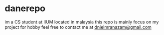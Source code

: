 # danerepo

im a CS student at IIUM located in malaysia 
this repo is mainly focus on my project for hobby
feel free to contact me at dnielmranazam@gmail.com
